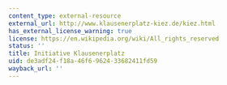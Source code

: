 ```yaml
---
content_type: external-resource
external_url: http://www.klausenerplatz-kiez.de/kiez.html
has_external_license_warning: true
license: https://en.wikipedia.org/wiki/All_rights_reserved
status: ''
title: Initiative Klausenerplatz
uid: de3adf24-f18a-46f6-9624-33682411fd59
wayback_url: ''
---
```


